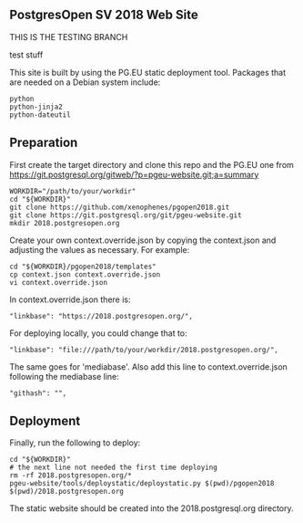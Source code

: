 ## PostgresOpen SV 2018 Web Site

THIS IS THE TESTING BRANCH

test stuff

This site is built by using the PG.EU static deployment tool. Packages that are needed on a Debian system include:
```
python
python-jinja2
python-dateutil
```

## Preparation
First create the target directory and clone this repo and the PG.EU one from https://git.postgresql.org/gitweb/?p=pgeu-website.git;a=summary
```
WORKDIR="/path/to/your/workdir"
cd "${WORKDIR}"
git clone https://github.com/xenophenes/pgopen2018.git
git clone https://git.postgresql.org/git/pgeu-website.git
mkdir 2018.postgresopen.org
```

Create your own context.override.json by copying the context.json and adjusting
the values as necessary.  For example:
```
cd "${WORKDIR}/pgopen2018/templates"
cp context.json context.override.json
vi context.override.json
```

In context.override.json there is:
```
"linkbase": "https://2018.postgresopen.org/",
```

For deploying locally, you could change that to:
```
"linkbase": "file:///path/to/your/workdir/2018.postgresopen.org/",
```
The same goes for 'mediabase'. Also add this line to context.override.json following the mediabase line:
```
"githash": "",
```
## Deployment
Finally, run the following to deploy:
```
cd "${WORKDIR}"
# the next line not needed the first time deploying
rm -rf 2018.postgresopen.org/*
pgeu-website/tools/deploystatic/deploystatic.py $(pwd)/pgopen2018 $(pwd)/2018.postgresopen.org
```

The static website should be created into the 2018.postgresql.org directory.
